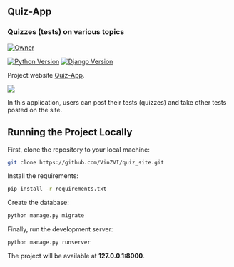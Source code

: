 ## Quiz-App
### Quizzes (tests) on various topics

<a id="top-page"></a>
[![Owner](https://img.shields.io/badge/owner-VinZVI-blue)](https://github.com/VinZVI)

[![Python Version](https://img.shields.io/badge/python-3.8-brightgreen.svg)](https://python.org)
[![Django Version](https://img.shields.io/badge/django-4.1-brightgreen.svg)](https://djangoproject.com)

Project website [Quiz-App](http://vinzvi.pythonanywhere.com/).

![](https://github.com/VinZVI/quiz_site/blob/9c2da13e6a8b23955d9d4f8b25399698282e3c3c/Quiz-App.png)

In this application, users can post their tests (quizzes) and take other tests posted on the site.



## Running the Project Locally

First, clone the repository to your local machine:

```bash
git clone https://github.com/VinZVI/quiz_site.git
```

Install the requirements:

```bash
pip install -r requirements.txt
```

Create the database:

```bash
python manage.py migrate
```

Finally, run the development server:

```bash
python manage.py runserver
```

The project will be available at **127.0.0.1:8000**.

